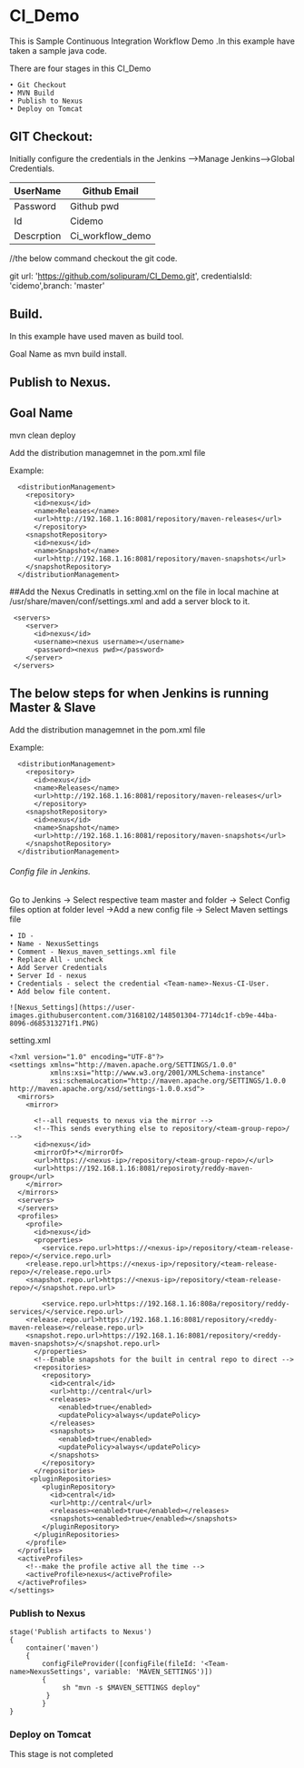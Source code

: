# CI_Demo

This is Sample Continuous Integration Workflow Demo .In this example have taken a sample java code.

There are four stages in this CI_Demo

	• Git Checkout 
	• MVN Build
	• Publish to Nexus
	• Deploy on Tomcat

## GIT Checkout:

Initially configure the credentials in the Jenkins -->Manage Jenkins-->Global Credentials.

| UserName      | Github Email |
| ---           | ---       |
| Password      | Github pwd |
| Id            | Cidemo|
| Descrption    | Ci_workflow_demo|

//the below command checkout the git code.

git url: 'https://github.com/solipuram/CI_Demo.git', credentialsId: 'cidemo',branch: 'master'

## Build.

In this example have used maven as build tool.

Goal Name as mvn build install.

## Publish to Nexus.

## Goal Name
mvn clean deploy 

Add the distribution managemnet in the pom.xml file

Example:
```
  <distributionManagement>
    <repository>
      <id>nexus</id>
      <name>Releases</name>
      <url>http://192.168.1.16:8081/repository/maven-releases</url>
      </repository>
    <snapshotRepository>
      <id>nexus</id>
      <name>Snapshot</name>
      <url>http://192.168.1.16:8081/repository/maven-snapshots</url>
    </snapshotRepository>
  </distributionManagement>
```

##Add the Nexus Credinatls in setting.xml on the 
file in local machine at  /usr/share/maven/conf/settings.xml and add a server block to it.
```
 <servers>
    <server>
      <id>nexus</id>
      <username><nexus username></username>
      <password><nexus pwd></password>
    </server>
 </servers>
```



## The below steps for when Jenkins is running Master & Slave

Add the distribution managemnet in the pom.xml file

Example:
```
  <distributionManagement>
    <repository>
      <id>nexus</id>
      <name>Releases</name>
      <url>http://192.168.1.16:8081/repository/maven-releases</url>
      </repository>
    <snapshotRepository>
      <id>nexus</id>
      <name>Snapshot</name>
      <url>http://192.168.1.16:8081/repository/maven-snapshots</url>
    </snapshotRepository>
  </distributionManagement>
```


###### Config file in Jenkins.

Go to Jenkins -> Select respective team master and folder -> Select Config files option at folder level ->Add a new config file -> Select Maven settings file  

```
• ID -
• Name - NexusSettings
• Comment - Nexus_maven_settings.xml file
• Replace All - uncheck
• Add Server Credentials
• Server Id - nexus
• Credentials - select the credential <Team-name>-Nexus-CI-User.
• Add below file content.

![Nexus_Settings](https://user-images.githubusercontent.com/3168102/148501304-7714dc1f-cb9e-44ba-8096-d685313271f1.PNG)

```

setting.xml

```
<?xml version="1.0" encoding="UTF-8"?>
<settings xmlns="http://maven.apache.org/SETTINGS/1.0.0"
          xmlns:xsi="http://www.w3.org/2001/XMLSchema-instance"
          xsi:schemaLocation="http://maven.apache.org/SETTINGS/1.0.0 http://maven.apache.org/xsd/settings-1.0.0.xsd">
  <mirrors>
    <mirror>

      <!--all requests to nexus via the mirror -->
      <!--This sends everything else to repository/<team-group-repo>/ -->
      <id>nexus</id>
      <mirrorOf>*</mirrorOf>
      <url>https://<nexus-ip>/repository/<team-group-repo>/</url>
      <url>https://192.168.1.16:8081/reposiroty/reddy-maven-group</url>
    </mirror>
  </mirrors>
  <servers>
  </servers>
  <profiles>
    <profile>
      <id>nexus</id>
      <properties>
        <service.repo.url>https://<nexus-ip>/repository/<team-release-repo>/</service.repo.url>
	<release.repo.url>https://<nexus-ip>/repository/<team-release-repo>/</release.repo.url>
	<snapshot.repo.url>https://<nexus-ip>/repository/<team-release-repo>/</snapshot.repo.url>
	
        <service.repo.url>https://192.168.1.16:808a/repository/reddy-services/</service.repo.url>
	<release.repo.url>https://192.168.1.16:8081/repository/<reddy-maven-release></release.repo.url>
	<snapshot.repo.url>https://192.168.1.16:8081/repository/<reddy-maven-snapshots>/</snapshot.repo.url>
      </properties>
      <!--Enable snapshots for the built in central repo to direct -->
      <repositories>
        <repository>
          <id>central</id>
          <url>http://central</url>
          <releases>
            <enabled>true</enabled>
            <updatePolicy>always</updatePolicy>
          </releases>
          <snapshots>
            <enabled>true</enabled>
            <updatePolicy>always</updatePolicy>
          </snapshots>
        </repository>
      </repositories>
     <pluginRepositories>
        <pluginRepository>
          <id>central</id>
          <url>http://central</url>
          <releases><enabled>true</enabled></releases>
          <snapshots><enabled>true</enabled></snapshots>
        </pluginRepository>
      </pluginRepositories>
    </profile>
  </profiles>
  <activeProfiles>
    <!--make the profile active all the time -->
    <activeProfile>nexus</activeProfile>
  </activeProfiles>
</settings>

```


### Publish to Nexus

```
stage('Publish artifacts to Nexus')
{
	container('maven') 
	{
		configFileProvider([configFile(fileId: '<Team-name>NexusSettings', variable: 'MAVEN_SETTINGS')])
		{
		     sh "mvn -s $MAVEN_SETTINGS deploy"
		 }
        }
}
```


###  Deploy on Tomcat

This stage is not completed
